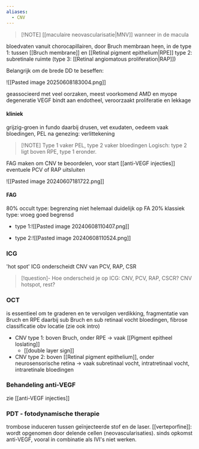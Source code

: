 ```yaml
---
aliases:
  - CNV
---
```


> [!NOTE] [[maculaire neovascularisatie|MNV]] wanneer in de macula

bloedvaten vanuit chorocapillairen, door Bruch membraan heen, in de 
type 1: tussen [[Bruch membrane]] en [[Retinal pigment epithelium|RPE]] 
type 2: subretinale ruimte
(type 3: [[Retinal angiomatous proliferation|RAP]])

Belangrijk om de brede DD te beseffen:

![[Pasted image 20250608183004.png]]

geassocieerd met veel oorzaken, meest voorkomend AMD en myope degeneratie
VEGF bindt aan endotheel, veroorzaakt proliferatie en lekkage

#### kliniek
grijzig-groen in fundo
daarbij drusen, vet exudaten, oedeem
vaak bloedingen, PEL
na genezing: verlittekening

> [!NOTE] Type 1 vaker PEL, type 2 vaker bloedingen
> Logisch: type 2 ligt boven RPE, type 1 eronder.

FAG maken om CNV te beoordelen, voor start [[anti-VEGF injecties]]
eventuele PCV of RAP uitsluiten

![[Pasted image 20240607181722.png]]

#### FAG
80% occult type: begrenzing niet helemaal duidelijk op FA
20% klassiek type: vroeg goed begrensd

- type 1:![[Pasted image 20240608110407.png]]

- type 2:![[Pasted image 20240608110524.png]]
### ICG
'hot spot'
ICG onderscheidt CNV van PCV, RAP, CSR

> [!question]- Hoe onderscheid je op ICG: CNV, PCV, RAP, CSCR?
> CNV hotspot, rest?


### OCT
is essentieel om te graderen en te vervolgen
verdikking, fragmentatie van Bruch en RPE
daarbij sub Bruch en sub retinaal vocht
bloedingen, fibrose
classificatie obv locatie (zie ook intro)
- CNV type 1: boven Bruch, onder RPE -> vaak [[Pigment epitheel loslating]]
	- [[double layer sign]] 
- CNV type 2: boven [[Retinal pigment epithelium]], onder neurosensorische retina -> vaak subretinaal vocht, intratretinaal vocht, intraretinale bloedingen

### Behandeling anti-VEGF
zie [[anti-VEGF injecties]]

### PDT - fotodynamische therapie
trombose induceren tussen geïnjecteerde stof en de laser.
[[verteporfine]]: wordt opgenomen door delende cellen (neovascularisaties).
sinds opkomst anti-VEGF, vooral in combinatie als IVI's niet werken.

